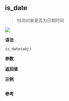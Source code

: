 ## is_date

> 检测对象是否为日期时间

![](https://img.shields.io/badge/-Date-blue)

**语法**

`is_date(obj)`

**参数**

**返回值**

**示例**

```js

```

**参考**
